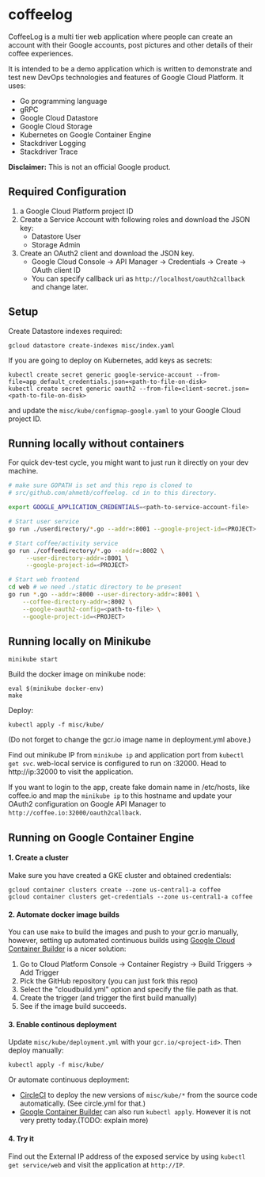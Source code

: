 # coffeelog

CoffeeLog is a multi tier web application where people can create an account
with their Google accounts, post pictures and other details of their coffee
experiences.

It is intended to be a demo application which is written to demonstrate and
test new DevOps technologies and features of Google Cloud Platform. It uses:

- Go programming language
- gRPC
- Google Cloud Datastore
- Google Cloud Storage
- Kubernetes on Google Container Engine
- Stackdriver Logging
- Stackdriver Trace

**Disclaimer:** This is not an official Google product.

## Required Configuration

1. a Google Cloud Platform project ID
1. Create a Service Account with following roles and download the JSON key:
    - Datastore User
    - Storage Admin
1. Create an OAuth2 client and download the JSON key.
    - Google Cloud Console &rarr; API Manager &rarr; Credentials &rarr; Create &rarr; OAuth client ID
    - You can specify callback uri as `http://localhost/oauth2callback` and change later.

## Setup

Create Datastore indexes required:

    gcloud datastore create-indexes misc/index.yaml

If you are going to deploy on Kubernetes, add keys as secrets:

    kubectl create secret generic google-service-account --from-file=app_default_credentials.json=<path-to-file-on-disk>
    kubectl create secret generic oauth2 --from-file=client-secret.json=<path-to-file-on-disk>

and update the `misc/kube/configmap-google.yaml` to your Google Cloud project ID.

## Running locally without containers

For quick dev-test cycle, you might want to just run it directly on your dev
machine.

```sh
# make sure GOPATH is set and this repo is cloned to
# src/github.com/ahmetb/coffeelog. cd in to this directory.

export GOOGLE_APPLICATION_CREDENTIALS=<path-to-service-account-file>

# Start user service
go run ./userdirectory/*.go --addr=:8001 --google-project-id=<PROJECT> 

# Start coffee/activity service
go run ./coffeedirectory/*.go --addr=:8002 \
     --user-directory-addr=:8001 \
     --google-project-id=<PROJECT>

# Start web frontend
cd web # we need ./static directory to be present
go run *.go --addr=:8000 --user-directory-addr=:8001 \
    --coffee-directory-addr=:8002 \
    --google-oauth2-config=<path-to-file> \
    --google-project-id=<PROJECT>
```

## Running locally on Minikube

    minikube start

Build the docker image on minikube node:

    eval $(minikube docker-env)
    make

Deploy:

    kubectl apply -f misc/kube/

(Do not forget to change the gcr.io image name in deployment.yml above.)

Find out minikube IP from `minikube ip` and application port from `kubectl get
svc`. web-local service is configured to run on :32000. Head to http://ip:32000
to visit the application.

If you want to login to the app, create fake domain name in /etc/hosts, like
coffee.io and map the `minikube ip` to this hostname and update your OAuth2
configuration on Google API Manager to `http://coffee.io:32000/oauth2callback`.

## Running on Google Container Engine

#### 1. Create a cluster

Make sure you have created a GKE cluster and obtained credentials:

    gcloud container clusters create --zone us-central1-a coffee
    gcloud container clusters get-credentials --zone us-central1-a coffee 

#### 2. Automate docker image builds

You can use `make` to build the images and push to your gcr.io manually,
however, setting up automated continuous builds using [Google Cloud Container
Builder][cb] is a nicer solution:

[cb]: https://cloud.google.com/container-builder/

1. Go to Cloud Platform Console &rarr; Container Registry &rarr; Build Triggers
   &rarr; Add Trigger
1. Pick the GitHub repository (you can just fork this repo)
1. Select the "cloudbuild.yml" option and specify the file path as that.
1. Create the trigger (and trigger the first build manually)
1. See if the image build succeeds.

#### 3. Enable continous deployment

Update `misc/kube/deployment.yml` with your `gcr.io/<project-id>`. Then deploy
manually:

    kubectl apply -f misc/kube/

Or automate continuous deployment:

- [CircleCI](http://circleci.com) to deploy the new versions of `misc/kube/*`
  from the source code automatically. (See circle.yml for that.)
- [Google Container Builder][cb] can also run `kubectl apply`. However it is not
  very pretty today.(TODO: explain more)

#### 4. Try it

Find out the External IP address of the exposed service by using `kubectl get
service/web` and visit the application at `http://IP`.
